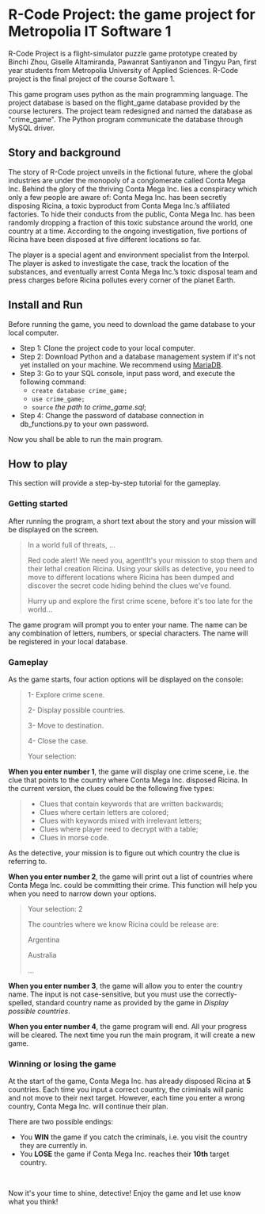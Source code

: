 # R-Code Project: the game project for Metropolia IT Software 1

R-Code Project is a flight-simulator puzzle game prototype created by Binchi Zhou, Giselle Altamiranda, Pawanrat Santiyanon and Tingyu Pan, first year students from Metropolia University of Applied Sciences. R-Code project is the final project of the course Software 1. 

This game program uses python as the main programming language. The project database is based on the flight_game database provided by the course lecturers. The project team redesigned and named the database as "crime_game". The Python program communicate the database through MySQL driver.

## Story and background

The story of R-Code project unveils in the fictional future, where the global industries are under the monopoly of a conglomerate called Conta Mega Inc. Behind the glory of the thriving Conta Mega Inc. lies a conspiracy which only a few people are aware of: Conta Mega Inc. has been secretly disposing Ricina, a toxic byproduct from Conta Mega Inc.’s affiliated factories. To hide their conducts from the public, Conta Mega Inc. has been randomly dropping a fraction of this toxic substance around the world, one country at a time. According to the ongoing investigation, five portions of Ricina have been disposed at five different locations so far. 

The player is a special agent and environment specialist from the Interpol. The player is asked to investigate the case, track the location of the substances, and eventually arrest Conta Mega Inc.’s toxic disposal team and press charges before Ricina pollutes every corner of the planet Earth.

## Install and Run

Before running the game, you need to download the game database to your local computer.

* Step 1: Clone the project code to your local computer. 
* Step 2: Download Python and a database management system if it's not yet installed on your machine. We recommend using [MariaDB](https://mariadb.org/download/?t=mariadb&p=mariadb&r=11.3.0&os=windows&cpu=x86_64&pkg=msi&m=xtom_tal).
* Step 3: Go to your SQL console, input pass word, and execute the following command:
  * `create database crime_game;`
  * `use crime_game;`
  * `source` *the path to crime_game.sql*;
* Step 4: Change the password of database connection in db_functions.py to your own password.

Now you shall be able to run the main program.

## How to play

This section will provide a step-by-step tutorial for the gameplay.

### Getting started
After running the program, a short text about the story and your mission will be displayed on the screen.
> In a world full of threats, ... 
> 
> Red code alert! We need you, agent!It's your mission to stop them and their lethal creation Ricina. Using your skills as detective, you need to move to different locations where Ricina has been dumped and discover the secret code hiding behind the clues we've found. 
> 
> Hurry up and explore the first crime scene, before it's too late for the world...

The game program will prompt you to enter your name. The name can be any combination of letters, numbers, or special characters. The name will be registered in your local database.

### Gameplay
As the game starts, four action options will be displayed on the console:

> 1- Explore crime scene.
> 
> 2- Display possible countries.
> 
> 3- Move to destination.
> 
> 4- Close the case.
> 
> Your selection:

**When you enter number 1**, the game will display one crime scene, i.e. the clue that points to the country where Conta Mega Inc. disposed Ricina. In the current version, the clues could be the following five types:

> * Clues that contain keywords that are written backwards;
> * Clues where certain letters are colored;
> * Clues with keywords mixed with irrelevant letters;
> * Clues where player need to decrypt with a table;
> * Clues in morse code.

As the detective, your mission is to figure out which country the clue is referring to.

**When you enter number 2**, the game will print out a list of countries where Conta Mega Inc. could be committing their crime. This function will help you when you need to narrow down your options.

> Your selection: 2
> 
> The countries where we know Ricina could be release are:
> 
> Argentina
> 
> Australia
> 
> ...

**When you enter number 3**, the game will allow you to enter the country name. The input is not case-sensitive, but you must use the correctly-spelled, standard country name as provided by the game in *Display possible countries*.

**When you enter number 4**, the game program will end. All your progress will be cleared. The next time you run the main program, it will create a new game. 

### Winning or losing the game

At the start of the game, Conta Mega Inc. has already disposed Ricina at **5** countries. Each time you input a correct country, the criminals will panic and not move to their next target. However, each time you enter a wrong country, Conta Mega Inc. will continue their plan.

There are two possible endings:

* You **WIN** the game if you catch the criminals, i.e. you visit the country they are currently in.
* You **LOSE** the game if Conta Mega Inc. reaches their **10th** target country.

<br>

Now it's your time to shine, detective! Enjoy the game and let use know what you think!
